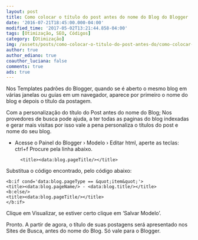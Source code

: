 ```yaml
---
layout: post
title: Como colocar o título do post antes do nome do Blog do Blogger
date: '2016-07-21T18:45:00.000-04:00'
modified_time: '2017-05-02T13:21:44.858-04:00'
tags: [Otimização, SEO, Códigos]
category: [Otimização]
img: /assets/posts/como-colocar-o-titulo-do-post-antes-do/como-colocar-o-titulo-do-post-antes-do.jpg
author: true
author_ediano: true
coauthor_luciana: false
comments: true
ads: true
---
```


Nos Templates padrões do Blogger, quando se é aberto o mesmo blog em várias janelas ou guias em um navegador, aparece por primeiro o nome do blog e depois o título da postagem.

Com a personalização do título do Post antes do nome do Blog; Nos provedores de busca pode ajuda, a ter todas as paginas do blog indexadas e gerar mais visitas por isso vale a pena personaliza o títulos do post e nome do seu blog.

* Acesse o Painel do Blogger › Modelo › Editar html, aperte as teclas: ctrl+f Procure pela linha abaixo.

        <title><data:blog.pageTitle/></title>

Substitua o código encontrado, pelo código abaixo:

    <b:if cond='data:blog.pageType == &quot;item&quot;'>
    <title><data:blog.pageName/> - <data:blog.title/></title>
    <b:else/>
    <title><data:blog.pageTitle/></title>
    </b:if>

Clique em Visualizar, se estiver certo clique em ‘Salvar Modelo’.

Pronto. A partir de agora, o título de suas postagens será apresentado nos Sites de Busca, antes do nome do Blog. Só vale para o Blogger.